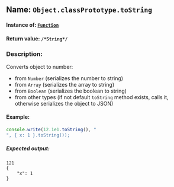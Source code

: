 ## Name: `Object.classPrototype.toString`

#### Instance of: [`Function`](Function.md)

#### Return value: `/*String*/`

### Description:

Converts object to number:
- from `Number` (serializes the number to string)
- from `Array` (serializes the array to string)
- from `Boolean` (serializes the boolean to string)
- from other types (if not default `toString` method 
  exists, calls it, otherwise serializes the object 
  to JSON)

#### Example:

```js
console.write(12.1e1.toString(), "
", { x: 1 }.toString());
```

##### Expected output:

```
121
{
    "x": 1
}
```

